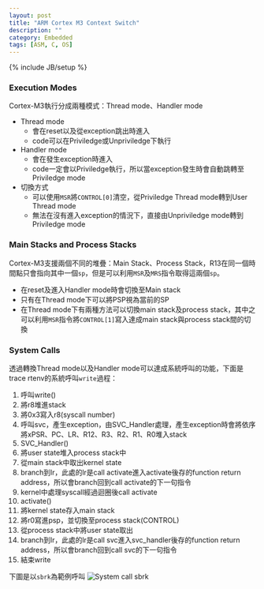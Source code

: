 ```yaml
---
layout: post
title: "ARM Cortex M3 Context Switch"
description: ""
category: Embedded
tags: [ASM, C, OS]
---
```

{% include JB/setup %}
### Execution Modes ###
Cortex-M3執行分成兩種模式：Thread mode、Handler mode

* Thread mode
    * 會在reset以及從exception跳出時進入
    * code可以在Priviledge或Unpriviledge下執行
* Handler mode
    * 會在發生exception時進入
    * code一定會以Priviledge執行，所以當exception發生時會自動跳轉至Priviledge mode
* 切換方式
    * 可以使用`MSR`將`CONTROL[0]`清空，從Priviledge Thread mode轉到User Thread mode
    * 無法在沒有進入exception的情況下，直接由Unpriviledge mode轉到Priviledge mode

### Main Stacks and Process Stacks ###
Cortex-M3支援兩個不同的堆疊：Main Stack、Process Stack，R13在同一個時間點只會指向其中一個`sp`，但是可以利用`MSR`及`MRS`指令取得這兩個`sp`。

* 在reset及進入Handler mode時會切換至Main stack
* 只有在Thread mode下可以將PSP視為當前的SP
* 在Thread mode下有兩種方法可以切換main stack及process stack，其中之可以利用`MSR`指令將`CONTROL[1]`寫入達成main stack與process stack間的切換

### System Calls ###
透過轉換Thread mode以及Handler mode可以達成系統呼叫的功能，下面是trace rtenv的系統呼叫`write`過程：

1. 呼叫write()
2. 將r8堆進stack
3. 將0x3寫入r8(syscall number)
4. 呼叫svc，產生exception，由SVC_Handler處理，產生exception時會將依序將xPSR、PC、LR、R12、R3、R2、R1、R0堆入stack
5. SVC_Handler()
6. 將user state堆入process stack中
7. 從main stack中取出kernel state
8. branch到lr，此處的lr是call activate進入activate後存的function return address，所以會branch回到call activate的下一句指令
9. kernel中處理syscall經過迴圈後call activate
10. activate()
11. 將kernel state存入main stack
12. 將r0寫進psp，並切換至process stack(CONTROL)
13. 從process stack中將user state取出
14. branch到lr，此處的lr是call svc進入svc_handler後存的function return address，所以會branch回到call svc的下一句指令
15. 結束write

下圖是以`sbrk`為範例呼叫
![System call sbrk](https://farm8.staticflickr.com/7101/13734597853_dcb0d76aa7_c.jpg)
